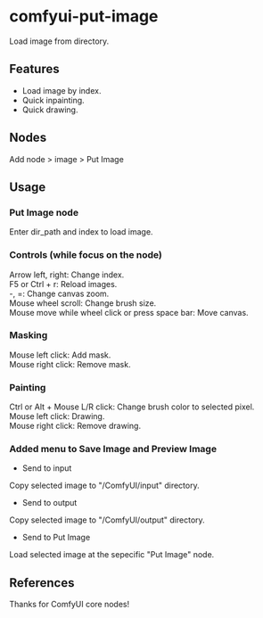 # comfyui-put-image

Load image from directory. 

## Features  
- Load image by index.  
- Quick inpainting.  
- Quick drawing.  

## Nodes  
Add node > image > Put Image

## Usage

### Put Image node  
Enter dir_path and index to load image.  

### Controls \(while focus on the node\)  
Arrow left, right: Change index.  
F5 or Ctrl + r: Reload images.  
-, =: Change canvas zoom.  
Mouse wheel scroll: Change brush size.  
Mouse move while wheel click or press space bar: Move canvas.  

### Masking  
Mouse left click: Add mask.  
Mouse right click: Remove mask.  

### Painting  
Ctrl or Alt + Mouse L/R click: Change brush color to selected pixel.  
Mouse left click: Drawing.  
Mouse right click: Remove drawing.  

### Added menu to Save Image and Preview Image  
- Send to input  

Copy selected image to "/ComfyUI/input" directory.  

- Send to output  

Copy selected image to "/ComfyUI/output" directory.  

- Send to Put Image  

Load selected image at the sepecific "Put Image" node.  

## References  

Thanks for ComfyUI core nodes!